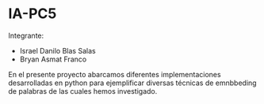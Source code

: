 # IA-PC5

Integrante:

- Israel Danilo Blas Salas
- Bryan Asmat Franco

En el presente proyecto abarcamos diferentes implementaciones desarrolladas en python para ejemplificar diversas técnicas de emnbbeding de palabras de las cuales hemos investigado. 
